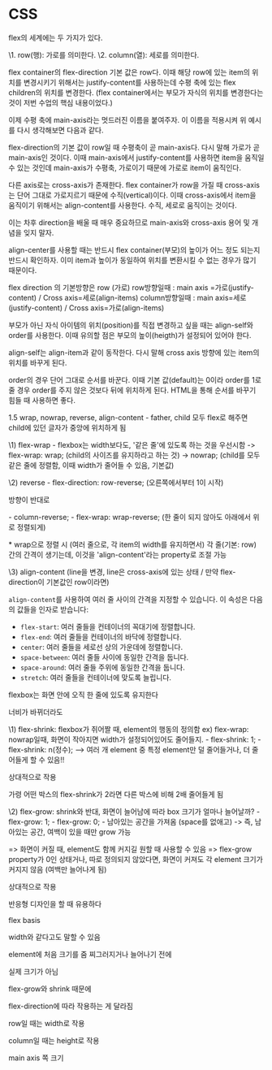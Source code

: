 # CSS

flex의 세계에는 두 가지가 있다.

\1. row(행): 가로를 의미한다.
\2. column(열): 세로를 의미한다.

flex container의 flex-direction 기본 값은 row다. 이때 해당 row에 있는 item의 위치를 변경시키기 위해서는 justify-content를 사용하는데 수평 축에 있는 flex children의 위치를 변경한다. (flex container에서는 부모가 자식의 위치를 변경한다는 것이 저번 수업의 핵심 내용이었다.)

이제 수평 축에 main-axis라는 멋드러진 이름을 붙여주자. 이 이름을 적용시켜 위 예시를 다시 생각해보면 다음과 같다.

flex-direction의 기본 값이 row일 때 수평축이 곧 main-axis다. 다시 말해 가로가 곧 main-axis인 것이다.
이때 main-axis에서 justify-content를 사용하면 item을 움직일 수 있는 것인데 main-axis가 수평축, 가로이기 때문에 가로로 item이 움직인다.

다른 axis로는 cross-axis가 존재한다. flex container가 row을 가질 때 cross-axis는 단어 그대로 가로지르기 때문에 수직(vertical)이다.
이때 cross-axis에서 item을 움직이기 위해서는 align-content를 사용한다. 수직, 세로로 움직이는 것이다.

이는 차후 direction을 배울 때 매우 중요하므로 main-axis와 cross-axis 용어 및 개념을 잊지 말자.

align-center를 사용할 때는 반드시 flex container(부모)의 높이가 어느 정도 되는지 반드시 확인하자. 이미 item과 높이가 동일하여 위치를 변환시킬 수 없는 경우가 많기 때문이다.



flex direction 의 기본방향은 row (가로)
row방향일때 : main axis =가로(justify-content) / Cross axis=세로(align-items)
column방향일때 : main axis=세로(justify-content) / Cross axis=가로(align-items)



부모가 아닌 자식 아이템의 위치(position)를 직접 변경하고 싶을 때는 align-self와 order를 사용한다. 이때 유의할 점은 부모의 높이(heigth)가 설정되어 있어야 한다.

align-self는 align-item과 같이 동작한다. 다시 말해 cross axis 방향에 있는 item의 위치를 바꾸게 된다.

order의 경우 단어 그대로 순서를 바꾼다. 이때 기본 값(default)는 0이라 order를 1로 줄 경우 order를 주지 않은 것보다 뒤에 위치하게 된다. HTML을 통해 순서를 바꾸기 힘들 때 사용하면 좋다.



1.5 wrap, nowrap, reverse, align-content
\- father, child 모두 flex로 해주면 child에 있던 글자가 중앙에 위치하게 됨

\1) flex-wrap
\- flexbox는 width보다도, '같은 줄'에 있도록 하는 것을 우선시함
-> flex-wrap: wrap; (child의 사이즈를 유지하라고 하는 것)
-> nowrap; (child를 모두 같은 줄에 정렬함, 이때 width가 줄어들 수 있음, 기본값)

\2) reverse
\- flex-direction: row-reverse; (오른쪽에서부터 1이 시작)

방향이 반대로

\- column-reverse;
\- flex-wrap: wrap-reverse; (한 줄이 되지 않아도 아래에서 위로 정렬되게)

\* wrap으로 정렬 시 (여러 줄으로, 각 item의 width를 유지하면서)
각 줄(기본: row) 간의 간격이 생기는데, 이것을 'align-content'라는 property로 조절 가능

\3) align-content (line을 변경, line은 cross-axis에 있는 상태 / 만약 flex-direction이 기본값인 row이라면)

`align-content`를 사용하여 여러 줄 사이의 간격을 지정할 수 있습니다. 이 속성은 다음의 값들을 인자로 받습니다:

- `flex-start`: 여러 줄들을 컨테이너의 꼭대기에 정렬합니다.
- `flex-end`: 여러 줄들을 컨테이너의 바닥에 정렬합니다.
- `center`: 여러 줄들을 세로선 상의 가운데에 정렬합니다.
- `space-between`: 여러 줄들 사이에 동일한 간격을 둡니다.
- `space-around`: 여러 줄들 주위에 동일한 간격을 둡니다.
- `stretch`: 여러 줄들을 컨테이너에 맞도록 늘립니다.

flexbox는 화면 안에 오직 한 줄에 있도록 유지한다

너비가 바뀌더라도



\1) flex-shrink: flexbox가 쥐어짤 때, element의 행동의 정의함
ex) flex-wrap: nowrap일때, 화면이 작아지면 width가 설정되어있어도 줄어들지.
\- flex-shrink: 1; - flex-shrink: n(정수); --> 여러 개 element 중 특정 element만 덜 줄어들거나, 더 줄어들게 할 수 있음!!

상대적으로 작용

가령 어떤 박스의 flex-shrink가 2라면 다른 박스에 비해 2배 줄어들게 됨



\2) flex-grow: shrink와 반대, 화면이 늘어남에 따라 box 크기가 얼마나 늘어날까?
\- flex-grow: 1; - flex-grow: 0; - 남아있는 공간을 가져옴 (space를 없애고)
-> 즉, 남아있는 공간, 여백이 있을 때만 grow 가능

=> 화면이 커질 때, element도 함께 커지길 원할 때 사용할 수 있음
=> flex-grow property가 0인 상태거나, 따로 정의되지 않았다면, 화면이 커져도 각 element 크기가 커지지 않음
(여백만 늘어나게 됨)

상대적으로 작용





반응형 디자인을 할 때 유용하다



flex basis

width와 같다고도 말할 수 있음

element에 처음 크기를 줌 찌그러지거나 늘어나기 전에

실제 크기가 아님

flex-grow와 shrink 때문에



flex-direction에 따라 작용하는 게 달라짐

row일 때는 width로 작용

column일 때는 height로 작용

main axis 쪽 크기

